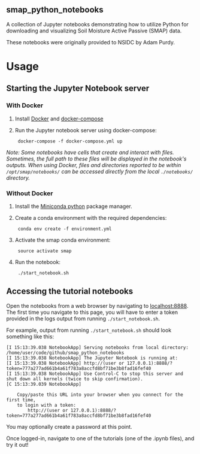 smap_python_notebooks
---

A collection of Jupyter notebooks demonstrating how to utilize Python for
downloading and visualizing Soil Moisture Active Passive (SMAP) data.

These notebooks were originally provided to NSIDC by Adam Purdy.


# Usage

## Starting the Jupyter Notebook server

### With Docker

1. Install [Docker](https://docs.docker.com/install/) and [docker-compose](https://docs.docker.com/compose/install/)
2. Run the Jupyter notebook server using docker-compose:

        docker-compose -f docker-compose.yml up

_Note: Some notebooks have cells that create and interact with files. Sometimes,
the full path to these files will be displayed in the notebook's outputs. When
using Docker, files and directories reported to be within `/opt/smap/notebooks/`
can be accessed directly from the local `./notebooks/` directory._

### Without Docker

1. Install the [Miniconda
   python](https://conda.io/docs/user-guide/install/index.html) package manager.

2. Create a conda environment with the required dependencies:

        conda env create -f environment.yml
        
3. Activate the smap conda environment:

        source activate smap
    
4. Run the notebook:

        ./start_notebook.sh


## Accessing the tutorial notebooks

Open the notebooks from a web browser by navigating to
[localhost:8888](localhost:8888). The first time you navigate to this page, you
will have to enter a token provided in the logs output from running
`./start_notebook.sh`. 

For example, output from running `./start_notebook.sh` should look something like this:

```
[I 15:13:39.038 NotebookApp] Serving notebooks from local directory: /home/user/code/github/smap_python_notebooks
[I 15:13:39.038 NotebookApp] The Jupyter Notebook is running at:
[I 15:13:39.038 NotebookApp] http://(user or 127.0.0.1):8888/?token=777a277ad661b4a61f783a8accfd8bf71be3b8fad16fef40
[I 15:13:39.038 NotebookApp] Use Control-C to stop this server and shut down all kernels (twice to skip confirmation).
[C 15:13:39.039 NotebookApp]

    Copy/paste this URL into your browser when you connect for the first time,
    to login with a token:
        http://(user or 127.0.0.1):8888/?token=777a277ad661b4a61f783a8accfd8bf71be3b8fad16fef40
```

You may optionally create a password at this point.

Once logged-in, navigate to one of the tutorials (one of the .ipynb files), and try it out!
